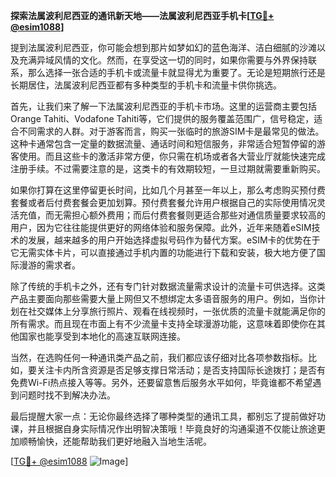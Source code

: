 **探索法属波利尼西亚的通讯新天地——法属波利尼西亚手机卡[[TG💪+ @esim1088](https://t.me/s/esim1088)]**

提到法属波利尼西亚，你可能会想到那片如梦如幻的蓝色海洋、洁白细腻的沙滩以及充满异域风情的文化。然而，在享受这一切的同时，如果你需要与外界保持联系，那么选择一张合适的手机卡或流量卡就显得尤为重要了。无论是短期旅行还是长期居住，法属波利尼西亚都有多种类型的手机卡和流量卡供你挑选。

首先，让我们来了解一下法属波利尼西亚的手机卡市场。这里的运营商主要包括Orange Tahiti、Vodafone Tahiti等，它们提供的服务覆盖范围广，信号稳定，适合不同需求的人群。对于游客而言，购买一张临时的旅游SIM卡是最常见的做法。这种卡通常包含一定量的数据流量、通话时间和短信服务，非常适合短暂停留的游客使用。而且这些卡的激活非常方便，你只需在机场或者各大营业厅就能快速完成注册手续。不过需要注意的是，这类卡的有效期较短，一旦过期就需要重新购买。

如果你打算在这里停留更长时间，比如几个月甚至一年以上，那么考虑购买预付费套餐或者后付费套餐会更加划算。预付费套餐允许用户根据自己的实际使用情况灵活充值，而无需担心额外费用；而后付费套餐则更适合那些对通信质量要求较高的用户，因为它往往能提供更好的网络体验和服务保障。此外，近年来随着eSIM技术的发展，越来越多的用户开始选择虚拟号码作为替代方案。eSIM卡的优势在于它无需实体卡片，可以直接通过手机内置的功能进行下载和安装，极大地方便了国际漫游的需求者。

除了传统的手机卡之外，还有专门针对数据流量需求设计的流量卡可供选择。这类产品主要面向那些需要大量上网但又不想绑定太多语音服务的用户。例如，当你计划在社交媒体上分享旅行照片、观看在线视频时，一张优质的流量卡就能满足你的所有需求。而且现在市面上有不少流量卡支持全球漫游功能，这意味着即使你在其他国家也能享受到本地化的高速互联网连接。

当然，在选购任何一种通讯类产品之前，我们都应该仔细对比各项参数指标。比如，要关注卡内所含资源是否足够支撑日常活动；是否支持国际长途拨打；是否有免费Wi-Fi热点接入等等。另外，还要留意售后服务水平如何，毕竟谁都不希望遇到问题时找不到解决办法。

最后提醒大家一点：无论你最终选择了哪种类型的通讯工具，都别忘了提前做好功课，并且根据自身实际情况作出明智决策哦！毕竟良好的沟通渠道不仅能让旅途更加顺畅愉快，还能帮助我们更好地融入当地生活呢。

[[TG💪+ @esim1088](https://t.me/s/esim1088) ![Image](https://i.postimg.cc/4NQfJmqS/Snipaste-2025-05-13-00-14-12.png)]